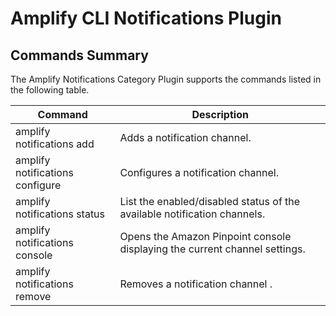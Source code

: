 # Amplify CLI Notifications Plugin

## Commands Summary

The Amplify Notifications Category Plugin supports the commands listed in the following table. 

| Command              | Description |
| --- | --- |
| amplify notifications add | Adds a notification channel.   |
| amplify notifications configure | Configures a notification channel.  |
| amplify notifications status | List the enabled/disabled status of the available notification channels. |
| amplify notifications console   | Opens the Amazon Pinpoint console displaying the current channel settings. |
| amplify notifications remove | Removes a notification channel . |

